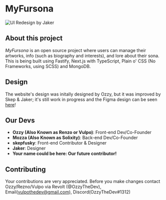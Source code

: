 # MyFursona

![UI Redesign by Jaker](https://user-images.githubusercontent.com/86149507/160653487-3b7b162a-8f1d-4d1e-8ddf-bd4eeec04189.png)

## About this project

_MyFursona_ is an open source project where users can manage their artworks, info (such as biography and interests), and lore about their sona. This is being built using Fastify, Next.js with TypeScript, Plain o' CSS (No Frameworks, using SCSS) and MongoDB.

## Design

The website's design was initally designed by Ozzy, but it was improved by Skep & Jaker;
it's still work in progress and the Figma design can be seen [here](https://www.figma.com/file/3dd2FKkSSNCbPBYwhOLhTo/MyFursona?node-id=0%3A1)!

## Our Devs

- **Ozzy (Also Known as Renzo or Vulpo)**: Front-end Dev/Co-Founder
- **Mozza (Also Known as Solixity)**: Back-end Dev/Co-Founder
- **skepfusky**: Front-end Contributor & Designer
- **Jaker**: Designer
- **Your name could be here: Our future contributor!**

## Contributing

Your contributions are very appreciated. Before you make changes contact Ozzy/Rezno/Vulpo via Revolt (@OzzyTheDev), Email(vulpothedev@gmail.com), Discord(OzzyTheDev#1312)
